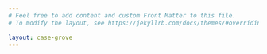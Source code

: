 ```yaml
---
# Feel free to add content and custom Front Matter to this file.
# To modify the layout, see https://jekyllrb.com/docs/themes/#overriding-theme-defaults

layout: case-grove
---
```

